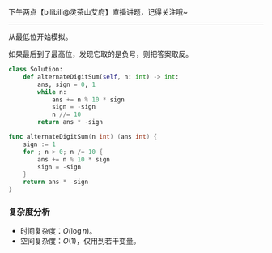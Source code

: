 下午两点【bilibili@灵茶山艾府】直播讲题，记得关注哦~

---

从最低位开始模拟。

如果最后到了最高位，发现它取的是负号，则把答案取反。

```py [sol1-Python3]
class Solution:
    def alternateDigitSum(self, n: int) -> int:
        ans, sign = 0, 1
        while n:
            ans += n % 10 * sign
            sign = -sign
            n //= 10
        return ans * -sign
```

```go [sol1-Go]
func alternateDigitSum(n int) (ans int) {
	sign := 1
	for ; n > 0; n /= 10 {
		ans += n % 10 * sign
		sign = -sign
	}
	return ans * -sign
}
```

### 复杂度分析

- 时间复杂度：$O(\log n)$。
- 空间复杂度：$O(1)$，仅用到若干变量。

